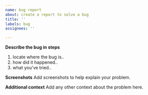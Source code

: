 ```yaml
---
name: bug report
about: create a report to solve a bug
title: ''
labels: bug
assignees: ''

---
```


**Describe the bug in steps**
1. locate where the bug is..
2. how did it happened..
3. what you've tried..

**Screenshots**
Add screenshots to help explain your problem.

**Additional context**
Add any other context about the problem here.
